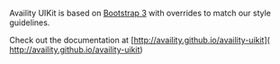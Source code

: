 Availity UIKit is based on [Bootstrap 3](http://getbootstrap.com/) with overrides to match our style guidelines.

Check out the documentation at [http://availity.github.io/availity-uikit]( http://availity.github.io/availity-uikit)
